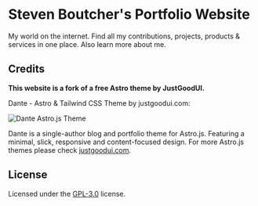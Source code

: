 # Steven Boutcher's Portfolio Website

My world on the internet. Find all my contributions, projects, products & services in one place. Also learn more about me.

## Credits

**This website is a fork of a free Astro theme by JustGoodUI.**

Dante - Astro & Tailwind CSS Theme by justgoodui.com:

![Dante Astro.js Theme](public/dante-preview.jpg)

Dante is a single-author blog and portfolio theme for Astro.js. Featuring a minimal, slick, responsive and content-focused design. For more Astro.js themes please check [justgoodui.com](https://justgoodui.com/).

## License

Licensed under the [GPL-3.0](https://github.com/JustGoodUI/dante-astro-theme/blob/main/LICENSE) license.
